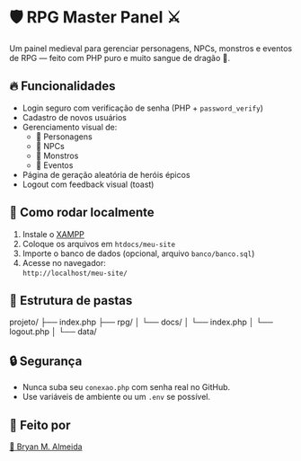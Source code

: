 # 🛡️ RPG Master Panel ⚔️

Um painel medieval para gerenciar personagens, NPCs, monstros e eventos de RPG — feito com PHP puro e muito sangue de dragão 🐉.

## 🔥 Funcionalidades

- Login seguro com verificação de senha (PHP + `password_verify`)
- Cadastro de novos usuários
- Gerenciamento visual de:
  - 📜 Personagens
  - 👥 NPCs
  - 🐉 Monstros
  - 📖 Eventos
- Página de geração aleatória de heróis épicos
- Logout com feedback visual (toast)

## 🚀 Como rodar localmente

1. Instale o [XAMPP](https://www.apachefriends.org/index.html)
2. Coloque os arquivos em `htdocs/meu-site`
3. Importe o banco de dados (opcional, arquivo `banco/banco.sql`)
4. Acesse no navegador:  
   `http://localhost/meu-site/`

## 💾 Estrutura de pastas

projeto/
├── index.php
├── rpg/
│ └── docs/
│ └── index.php
│ └── logout.php
│ └── data/


## 🔒 Segurança

- Nunca suba seu `conexao.php` com senha real no GitHub.
- Use variáveis de ambiente ou um `.env` se possível.

## 🙋 Feito por

[🔗 Bryan M. Almeida](https://github.com/Bryan-M-Almeida)